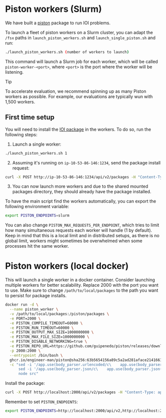 # Piston workers (Slurm)

We have built a [piston](https://github.com/engineer-man/piston) package to run IOI problems.

To launch a fleet of piston workers on a Slurm cluster, you can adapt the `/fsx` paths in `launch_piston_workers.sh` and `launch_single_piston.sh` and run:
```bash
./launch_piston_workers.sh (number of workers to launch)
```

This command will launch a Slurm job for each worker, which will be called `piston-worker-<port>`, where `<port>` is the port where the worker will be listening.

> [!TIP]
> To accelerate evaluation, we recommend spinning up as many Piston workers as possible. For example, our evaluations are typically wun with 1,500 workers.

## First time setup

You will need to install the [IOI package](https://github.com/guipenedo/piston/tree/master/packages/cms_ioi/1.0.0) in the workers. To do so, run the following steps:

1. Launch a single worker:
```bash
./launch_piston_workers.sh 1
```

2. Assuming it's running on `ip-10-53-86-146:1234`, send the package install request:
```bash
curl -X POST http://ip-10-53-86-146:1234/api/v2/packages -H "Content-Type: application/json" -d '{"language": "cms_ioi", "version": "1.0.0"}'
```

3. You can now launch more workers and due to the shared mounted packages directory, they should already have the package installed.

To have the main script find the workers automatically, you can export the following environment variable:
```bash
export PISTON_ENDPOINTS=slurm
```

You can also change `PISTON_MAX_REQUESTS_PER_ENDPOINT`, which tries to limit how many simultaneous requests each worker will handle (1 by default). Keep in mind that this is a local limit and in distributed setups, as there is no global limit, workers might sometimes be overwhelmed when some processes hit the same worker.

# Piston workers (local docker)
This will launch a single worker in a docker container. Consider launching multiple workers for better scalability. Replace 2000 with the port you want to use.
Make sure to change `/path/to/local/packages` to the path you want to persist for package installs.

```bash
docker run -d \
  --name piston_worker \
  -v /path/to/local/packages:/piston/packages \
  -e PORT=2000 \
  -e PISTON_COMPILE_TIMEOUT=60000 \
  -e PISTON_RUN_TIMEOUT=60000 \
  -e PISTON_OUTPUT_MAX_SIZE=1000000000 \
  -e PISTON_MAX_FILE_SIZE=1000000000 \
  -e PISTON_DISABLE_NETWORKING=true \
  -e PISTON_REPO_URL=https://github.com/guipenedo/piston/releases/download/pkgs/index \
  -p 2000:2000 \
  --entrypoint /bin/bash \
  ghcr.io/engineer-man/piston@sha256:63b5654156a89c5a2ad281aface21416615d62ec056d88efe8fcd307ce73575a \
  -c "sed -i '/app.use(body_parser.urlencoded/c\    app.use(body_parser.urlencoded({ extended: true, limit: \"512mb\" }));' src/index.js && \
      sed -i '/app.use(body_parser.json/c\    app.use(body_parser.json({ limit: \"512mb\" }));' src/index.js && \
      node src"
```

Install the package:
```bash
curl -X POST http://localhost:2000/api/v2/packages -H "Content-Type: application/json" -d '{"language": "cms_ioi", "version": "1.0.0"}'
```

Remember to set `PISTON_ENDPOINTS`:
```bash
export PISTON_ENDPOINTS=http://localhost:2000/api/v2,http://localhost:2001/api/v2,http://localhost:2002/api/v2
```
